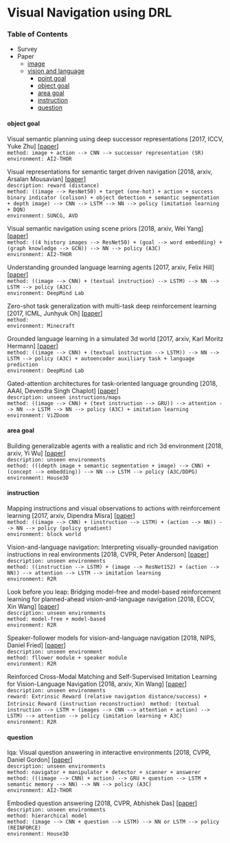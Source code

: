 # Visual Navigation using DRL

### Table of Contents
- Survey
- Paper
  - <a href="#image">image</a>
  - <a href="#VLN">vision and language</a>
    - <a href="#PG">point goal</a>
    - <a href="#OG">object goal</a>
    - <a href="#AG">area goal</a>
    - <a href="#instruction">instruction</a>
    - <a href="#question">question</a>

#### <a name="OG">object goal</a>

Visual semantic planning using deep successor representations \[2017, ICCV, Yuke Zhu\] \[[paper](http://openaccess.thecvf.com/content_ICCV_2017/papers/Zhu_Visual_Semantic_Planning_ICCV_2017_paper.pdf)\]<br/>
`method: image + action --> CNN --> successor representation (SR)`<br/>
`environment: AI2-THOR`

Visual representations for semantic target driven navigation \[2018, arxiv, Arsalan Mousavian\] \[[paper](https://arxiv.org/pdf/1805.06066.pdf)\]<br/>
`description: reward (distance)`<br/>
`method: ((image --> ResNet50) + target (one-hot) + action + success binary indicator (colison) + object detection + semantic segmentation + depth image) --> CNN --> LSTM --> NN --> policy (imitation learning + DQN)`<br/>
`environment: SUNCG, AVD`

Visual semantic navigation using scene priors \[2018, arxiv, Wei Yang\] \[[paper](https://arxiv.org/pdf/1810.06543.pdf)\]<br/>
`method: ((4 history images --> ResNet50) + (goal --> word embedding) + (graph knowledge --> GCN)) --> NN --> policy (A3C)`<br/>
`environment: AI2-THOR`

Understanding grounded language learning agents \[2017, arxiv, Felix Hill\] \[[paper](https://arxiv.org/pdf/1710.09867.pdf)\]<br/>
`method: ((image --> CNN) + (textual instruction) --> LSTM) --> NN --> LSTM --> policy (A3C)`<br/>
`environment: DeepMind Lab`

Zero-shot task generalization with multi-task deep reinforcement learning \[2017, ICML, Junhyuk Oh\] \[[paper](https://arxiv.org/pdf/1706.05064.pdf)\]<br/>
`method: `<br/>
`environment: Minecraft`

Grounded language learning in a simulated 3d world \[2017, arxiv, Karl Moritz Hermann\] \[[paper](https://arxiv.org/pdf/1706.06551.pdf)\]<br/>
`method: ((image --> CNN) + (textual instruction --> LSTM)) --> NN --> LSTM --> policy (A3C) + autoencoder auxiliary task + language      prediction`<br/>
`environment: DeepMind Lab`

Gated-attention architectures for task-oriented language grounding \[2018, AAAI, Devendra Singh Chaplot\] \[[paper](https://www.aaai.org/ocs/index.php/AAAI/AAAI18/paper/viewFile/17425/16578)\]<br/>
`description: unseen instructions/maps`<br/>
`method: ((image --> CNN) + (text instruction --> GRU)) --> attention --> NN --> LSTM --> NN --> policy (A3C) + imitation learning`<br/>
`environment: ViZDoom`

#### <a name="AG">area goal</a>

Building generalizable agents with a realistic and rich 3d environment \[2018, arxiv, Yi Wu\] \[[paper](https://arxiv.org/pdf/1801.02209.pdf?utm_content=buffer53a22&utm_medium=social&utm_source=twitter.com&utm_campaign=buffer)\]<br/>
`description: unseen environments`<br/>
`method: (((depth image + semantic segmentation + image) --> CNN) + (concept --> embedding)) --> NN --> LSTM --> policy (A3C/DDPG)`<br/>
`environment: House3D`

#### <a name="instruction">instruction</a>

Mapping instructions and visual observations to actions with reinforcement learning \[2017, arxiv, Dipendra Misra\] \[[paper](https://arxiv.org/pdf/1704.08795.pdf)\]<br/>
`method: ((image --> CNN) + (instruction --> LSTM) + (action --> NN)) --> NN --> policy (policy gradient)`<br/>
`environment: block world`

Vision-and-language navigation: Interpreting visually-grounded navigation instructions in real environments \[2018, CVPR, Peter Anderson\] \[[paper](http://openaccess.thecvf.com/content_cvpr_2018/papers/Anderson_Vision-and-Language_Navigation_Interpreting_CVPR_2018_paper.pdf)\]<br/>
`description: unseen environments`<br/>
`method: ((instruction --> LSTM) + (image --> ResNet152) + (action --> NN)) --> attention --> LSTM --> imitation learning`<br/>
`environment: R2R`

Look before you leap: Bridging model-free and model-based reinforcement learning for planned-ahead vision-and-language navigation \[2018, ECCV, Xin Wang\] \[[paper](http://openaccess.thecvf.com/content_ECCV_2018/papers/Xin_Wang_Look_Before_You_ECCV_2018_paper.pdf)\]<br/>
`description: unseen environments`<br/>
`method: model-free + model-based`<br/>
`environment: R2R`

Speaker-follower models for vision-and-language navigation \[2018, NIPS, Daniel Fried\] \[[paper](https://papers.nips.cc/paper/7592-speaker-follower-models-for-vision-and-language-navigation.pdf)\]<br/>
`description: unseen environment`<br/>
`method: fllower module + speaker module`<br/>
`environment: R2R`

Reinforced Cross-Modal Matching and Self-Supervised Imitation Learning for Vision-Language Navigation \[2018, arxiv, Xin Wang\] \[[paper](https://arxiv.org/pdf/1811.10092.pdf)\]<br/>
`description: unseen environments`<br/>
`reward: Extrinsic Reward (relative navigation distance/success) + Intrinsic Reward (instruction reconstruction) `
`method: (textual instruction --> LSTM + (images --> CNN --> attention + action) --> LSTM) --> attention --> policy (imitation learning + A3C)`<br/>
`environment: R2R`

#### <a name="question">question</a>

Iqa: Visual question answering in interactive environments \[2018, CVPR, Daniel Gordon\] \[[paper](http://openaccess.thecvf.com/content_cvpr_2018/papers/Gordon_IQA_Visual_Question_CVPR_2018_paper.pdf)\]<br/>
`description: unseen environments`<br/>
`method: navigator + manipulator + detector + scanner + answerer`<br/>
`method: (((image --> CNN) + action) --> GRU + question --> LSTM + semantic memory --> NN) --> NN --> policy (A3C)`<br/>
`environment: AI2-THOR`

Embodied question answering \[2018, CVPR, Abhishek Das\] \[[paper](http://openaccess.thecvf.com/content_cvpr_2018_workshops/papers/w40/Das_Embodied_Question_Answering_CVPR_2018_paper.pdf)\]<br/>
`description: unseen environments`<br/>
`method: hierarchical model`<br/>
`method: (image --> CNN + question --> LSTM) --> NN or LSTM --> policy (REINFORCE)`<br/>
`environment: House3D`







